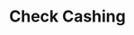 ---
title: Check Cashing
slug: check-cashing
updated-on: '2024-05-30T13:44:31.749Z'
created-on: '2024-05-30T13:41:46.671Z'
published-on: '2024-05-30T13:54:32.469Z'
f_city-state-2:
- cms/city/montgomery-al.md
- cms/city/pacoima-ca.md
- cms/city/ventura-ca.md
- cms/city/orange-ca.md
- cms/city/hollywood-ca.md
- cms/city/brentwood-ca.md
- cms/city/melbourne-fl.md
- cms/city/buford-ga.md
- cms/city/riverdale-ga.md
- cms/city/marietta-ga.md
- cms/city/evansville-in.md
- cms/city/columbus-in.md
- cms/city/shreveport-la.md
- cms/city/hyattsville-md.md
- cms/city/detroit-mi.md
- cms/city/gulfport-ms.md
- cms/city/gardnerville-nv.md
- cms/city/toledo-oh.md
- cms/city/portland-or.md
- cms/city/worth-tx.md
- cms/city/arlington-va.md
- cms/city/vancouver-wa.md
- cms/city/san-mateo-ca.md
- cms/city/san-jose-ca.md
- cms/city/canoga-park-ca.md
- cms/city/san-fernando-ca.md
- cms/city/baton-rouge-la.md
- cms/city/oxon-hill-md.md
- cms/city/takoma-park-md.md
- cms/city/saint-louis-mo.md
- cms/city/kansas-city-mo.md
- cms/city/falls-church-va.md
f_locations:
- cms/payday-loan/check-cashing-10722.md
- cms/payday-loan/check-cashing-10723.md
- cms/payday-loan/check-cashing-10724.md
- cms/payday-loan/check-cashing-10725.md
- cms/payday-loan/check-cashing-10726.md
- cms/payday-loan/check-cashing-10727.md
- cms/payday-loan/check-cashing-10728.md
- cms/payday-loan/check-cashing-10729.md
- cms/payday-loan/check-cashing-10730.md
- cms/payday-loan/check-cashing-10731.md
- cms/payday-loan/check-cashing-10732.md
- cms/payday-loan/check-cashing-10733.md
- cms/payday-loan/check-cashing-10734.md
- cms/payday-loan/check-cashing-10735.md
- cms/payday-loan/check-cashing-10736.md
- cms/payday-loan/check-cashing-10737.md
- cms/payday-loan/check-cashing-10738.md
- cms/payday-loan/check-cashing-10739.md
- cms/payday-loan/check-cashing-10740.md
- cms/payday-loan/check-cashing-10741.md
- cms/payday-loan/check-cashing-10742.md
- cms/payday-loan/check-cashing-10743.md
- cms/payday-loan/check-cashing-10744.md
- cms/payday-loan/check-cashing-10745.md
- cms/payday-loan/check-cashing-10746.md
- cms/payday-loan/check-cashing-10747.md
- cms/payday-loan/check-cashing-10748.md
- cms/payday-loan/check-cashing-10749.md
- cms/payday-loan/check-cashing-10750.md
- cms/payday-loan/check-cashing-10751.md
- cms/payday-loan/check-cashing-10752.md
- cms/payday-loan/check-cashing-10753.md
- cms/payday-loan/check-cashing-10754.md
- cms/payday-loan/check-cashing-10755.md
- cms/payday-loan/check-cashing-10756.md
- cms/payday-loan/check-cashing-10757.md
- cms/payday-loan/check-cashing-10758.md
- cms/payday-loan/check-cashing-10759.md
- cms/payday-loan/check-cashing-10760.md
- cms/payday-loan/check-cashing-10761.md
- cms/payday-loan/check-cashing-10762.md
- cms/payday-loan/check-cashing-10763.md
- cms/payday-loan/check-cashing-10764.md
- cms/payday-loan/check-cashing-10765.md
- cms/payday-loan/check-cashing-10766.md
- cms/payday-loan/check-cashing-10767.md
- cms/payday-loan/check-cashing-10768.md
- cms/payday-loan/check-cashing-10769.md
- cms/payday-loan/check-cashing-10770.md
- cms/payday-loan/check-cashing-10771.md
f_states:
- cms/state/alabama.md
- cms/state/california.md
- cms/state/florida.md
- cms/state/georgia.md
- cms/state/indiana.md
- cms/state/louisiana.md
- cms/state/maryland.md
- cms/state/michigan.md
- cms/state/mississippi.md
- cms/state/nevada.md
- cms/state/ohio.md
- cms/state/oregon.md
- cms/state/texas.md
- cms/state/virginia.md
- cms/state/washington.md
- cms/state/missouri.md
layout: '[company].html'
tags: company
---